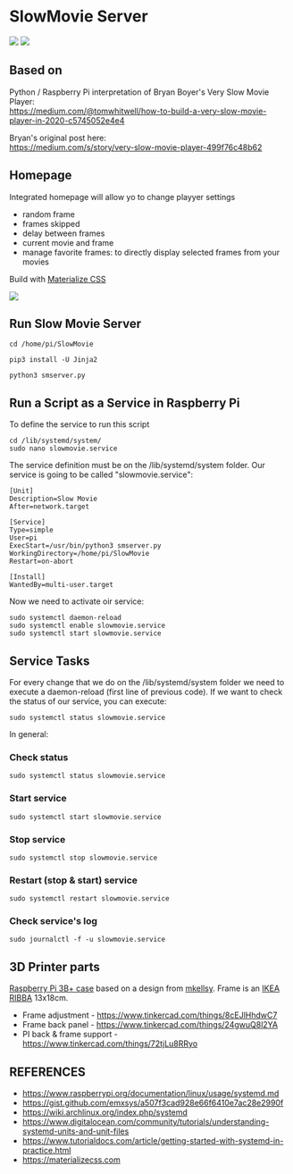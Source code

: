 # SlowMovie Server

![](Extras/IMG_5770.jpg)
![](Extras/IMG_5768.jpg)


## Based on  
Python / Raspberry Pi interpretation of Bryan Boyer's Very Slow Movie Player:   
https://medium.com/@tomwhitwell/how-to-build-a-very-slow-movie-player-in-2020-c5745052e4e4

Bryan's original post here:  
https://medium.com/s/story/very-slow-movie-player-499f76c48b62  

## Homepage
Integrated homepage will allow yo to change playyer settings
 - random frame
 - frames skipped
 - delay between frames
 - current movie and frame
 - manage favorite frames: to directly display selected frames from your movies

Build with [Materialize CSS](https://materializecss.com">)

![](Extras/homepage.jpg)

## Run Slow Movie Server
```Shell
cd /home/pi/SlowMovie

pip3 install -U Jinja2

python3 smserver.py
```

## Run a Script as a Service in Raspberry Pi
To define the service to run this script
```Shell
cd /lib/systemd/system/
sudo nano slowmovie.service
```
The service definition must be on the /lib/systemd/system folder. Our service is going to be called "slowmovie.service":
```text
[Unit]
Description=Slow Movie
After=network.target

[Service]
Type=simple
User=pi
ExecStart=/usr/bin/python3 smserver.py
WorkingDirectory=/home/pi/SlowMovie
Restart=on-abort

[Install]
WantedBy=multi-user.target
```
Now we need to activate oir service:
```Shell
sudo systemctl daemon-reload
sudo systemctl enable slowmovie.service
sudo systemctl start slowmovie.service
````

## Service Tasks
For every change that we do on the /lib/systemd/system folder we need to execute a daemon-reload (first line of previous code). If we want to check the status of our service, you can execute:

`sudo systemctl status slowmovie.service`

In general:

### Check status
`sudo systemctl status slowmovie.service`

### Start service
`sudo systemctl start slowmovie.service`

### Stop service
`sudo systemctl stop slowmovie.service`

### Restart (stop & start) service
`sudo systemctl restart slowmovie.service`

### Check service's log
`sudo journalctl -f -u slowmovie.service`

## 3D Printer parts
[Raspberry Pi 3B+ case](https://www.thingiverse.com/thing:3361218) based on a design from [mkellsy](https://www.thingiverse.com/mkellsy). Frame is an [IKEA RIBBA](https://www.ikea.com/es/es/p/ribba-marco-negro-50378448/) 13x18cm.

- Frame adjustment - https://www.tinkercad.com/things/8cEJlHhdwC7
- Frame back panel - https://www.tinkercad.com/things/24gwuQ8l2YA
- PI back & frame support - https://www.tinkercad.com/things/72tjLu8RRyo

## REFERENCES
- https://www.raspberrypi.org/documentation/linux/usage/systemd.md
- https://gist.github.com/emxsys/a507f3cad928e66f6410e7ac28e2990f
- https://wiki.archlinux.org/index.php/systemd
- https://www.digitalocean.com/community/tutorials/understanding-systemd-units-and-unit-files
- https://www.tutorialdocs.com/article/getting-started-with-systemd-in-practice.html
- https://materializecss.com



